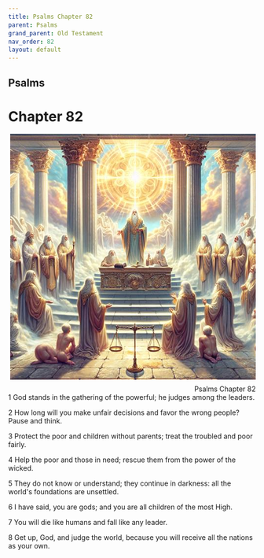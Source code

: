 ```yaml
---
title: Psalms Chapter 82
parent: Psalms
grand_parent: Old Testament
nav_order: 82
layout: default
---
```


## Psalms

# Chapter 82

<div style="clear: both; text-align: right;">
    <img src="/assets/Image/Psalms/500/82.jpg" alt="Psalms Chapter 82" class="chapter-image" style="max-width: 100%; height: auto; float: right; margin: 0 0 10px 10px; padding-left: 10%;">
    <figcaption style="font-size: 14px;">Psalms Chapter 82</figcaption>
</div>
1 God stands in the gathering of the powerful; he judges among the leaders.

2 How long will you make unfair decisions and favor the wrong people? Pause and think.

3 Protect the poor and children without parents; treat the troubled and poor fairly.

4 Help the poor and those in need; rescue them from the power of the wicked.

5 They do not know or understand; they continue in darkness: all the world's foundations are unsettled.

6 I have said, you are gods; and you are all children of the most High.

7 You will die like humans and fall like any leader.

8 Get up, God, and judge the world, because you will receive all the nations as your own.


